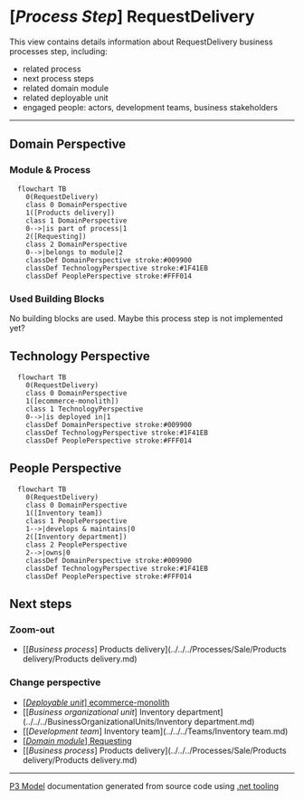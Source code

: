 ﻿
# [*Process Step*] RequestDelivery

This view contains details information about RequestDelivery business processes step, including:
- related process
- next process steps
- related domain module
- related deployable unit
- engaged people: actors, development teams, business stakeholders  

---



## Domain Perspective


### Module & Process

```mermaid
  flowchart TB
    0(RequestDelivery)
    class 0 DomainPerspective
    1([Products delivery])
    class 1 DomainPerspective
    0-->|is part of process|1
    2([Requesting])
    class 2 DomainPerspective
    0-->|belongs to module|2
    classDef DomainPerspective stroke:#009900
    classDef TechnologyPerspective stroke:#1F41EB
    classDef PeoplePerspective stroke:#FFF014
```

### Used Building Blocks

No building blocks are used. Maybe this process step is not implemented yet?  

## Technology Perspective

```mermaid
  flowchart TB
    0(RequestDelivery)
    class 0 DomainPerspective
    1([ecommerce-monolith])
    class 1 TechnologyPerspective
    0-->|is deployed in|1
    classDef DomainPerspective stroke:#009900
    classDef TechnologyPerspective stroke:#1F41EB
    classDef PeoplePerspective stroke:#FFF014
```

## People Perspective

```mermaid
  flowchart TB
    0(RequestDelivery)
    class 0 DomainPerspective
    1([Inventory team])
    class 1 PeoplePerspective
    1-->|develops & maintains|0
    2([Inventory department])
    class 2 PeoplePerspective
    2-->|owns|0
    classDef DomainPerspective stroke:#009900
    classDef TechnologyPerspective stroke:#1F41EB
    classDef PeoplePerspective stroke:#FFF014
```

## Next steps


### Zoom-out

- [[*Business process*] Products delivery](../../../Processes/Sale/Products delivery/Products delivery.md)

### Change perspective

- [[*Deployable unit*] ecommerce-monolith](../../../DeployableUnits/ecommerce-monolith.md)
- [[*Business organizational unit*] Inventory department](../../../BusinessOrganizationalUnits/Inventory department.md)
- [[*Development team*] Inventory team](../../../Teams/Inventory team.md)
- [[*Domain module*] Requesting](../../../Modules/ProductsDelivery/Requesting/Requesting.md)
- [[*Business process*] Products delivery](../../../Processes/Sale/Products delivery/Products delivery.md)

---

[P3 Model](https://github.com/P3-model/P3-model) documentation generated from source code using [.net tooling](https://github.com/P3-model/P3-model-dotnet)